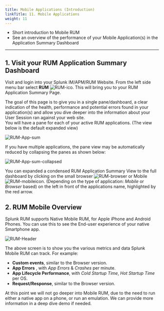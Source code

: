 ```yaml
---
title: Mobile Applications (Introduction)
linkTitle: 11. Mobile Applications
weight: 11
---
```


* Short introduction to Mobile RUM
* See an overview of the performance of your Mobile Application(s) in the Application Summary Dashboard

---

## 1. Visit your RUM Application Summary Dashboard

Visit and login into your Splunk IM/APM/RUM Website. From the left side menu bar select **RUM** ![RUM-ico](../../images/RUM_ico.png). This will bring you to your RUM Application Summary Page.

The goal of this page is to give you in a single pane/dashboard, a clear indication of the  health, performance and potential errors found in your application(s) and allow you dive deeper into  the information about your User Session ran against your web site.  
You will have a pane for each of your active RUM applications. (The view below is the default  expanded view)

![RUM-App-sum](../../images/Applicationsummarydashboard.png)

If you have multiple applications, the pane view may be automatically reduced by collapsing the panes as shown below:

![RUM-App-sum-collapsed](../../images/multiple_apps_collapsed.png)

You can expanded a condensed RUM Application Summary View to the full dashboard by clicking on the small browser ![RUM-browser](../../images/browser.png) or Mobile ![RUM-mobile](../../images/mobile.png)icon. (Depending on the type of application: *Mobile* or *Browser* based) on the left in front of the applications name, highlighted by the red arrow.

## 2. RUM Mobile Overview

Splunk RUM supports Native Mobile RUM, for Apple iPhone and Android Phones. You can use this to see the End-user experience of your native Smartphone app.

![RUM-Header](../../images/RUM-Mobile.png)

The above screen is to show you the various metrics and data Splunk Mobile RUM can track. For example:

* **Custom events**, similar to the Browser version.
* **App Errors** , with *App Errors* & *Crashes* per minute.
* **App Lifecycle Performance**, with *Cold Startup Time*, *Hot Startup Time* per OS.
* **Request/Response**, similar to the Browser version.

At this point we will not go deeper into Mobile RUM, due to the need to run either a native app on a phone, or run an emulation. We can provide more information in a deep dive demo if needed.
